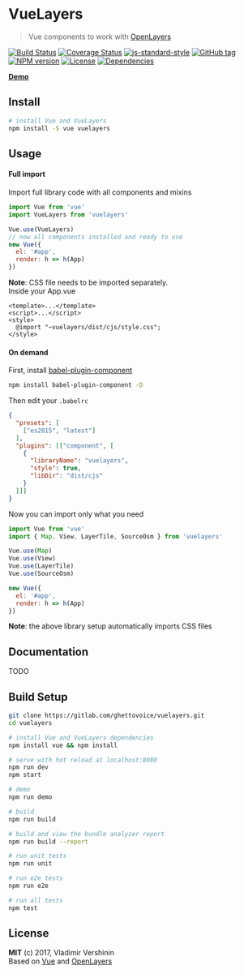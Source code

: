 # VueLayers

> Vue components to work with [OpenLayers](https://openlayers.org)

[![Build Status](https://travis-ci.org/ghettovoice/vuelayers.svg?branch=master)](https://travis-ci.org/ghettovoice/vuelayers)
[![Coverage Status](https://coveralls.io/repos/github/ghettovoice/vuelayers/badge.svg?branch=master)](https://coveralls.io/github/ghettovoice/vuelayers?branch=master)
[![js-standard-style](https://img.shields.io/badge/code%20style-standard-brightgreen.svg)](http://standardjs.com)
[![GitHub tag](https://img.shields.io/github/tag/ghettovoice/vuelayers.svg)](https://github.com/ghettovoice/vuelayers/releases)
[![NPM version](https://img.shields.io/npm/v/vuelayers.svg)](https://www.npmjs.com/package/vuelayers)
[![License](https://img.shields.io/github/license/ghettovoice/vuelayers.svg)](https://github.com/ghettovoice/vuelayers/blob/master/LICENSE)
[![Dependencies](https://img.shields.io/david/ghettovoice/vuelayers.svg)](https://david-dm.org/ghettovoice/vuelayers)

**[Demo](https://ghettovoice.github.io/vuelayers/)**

## Install

```bash
# install Vue and VueLayers
npm install -S vue vuelayers
```

## Usage

#### Full import  

Import full library code with all components and mixins

```js
import Vue from 'vue'
import VueLayers from 'vuelayers'

Vue.use(VueLayers)
// now all components installed and ready to use
new Vue({
  el: '#app',
  render: h => h(App)
})
```

**Note**: CSS file needs to be imported separately.    
Inside your App.vue

```vue
<template>...</template>
<script>...</script>
<style>
  @import "~vuelayers/dist/cjs/style.css";
</style>
```

#### On demand  

First, install [babel-plugin-component](https://github.com/QingWei-Li/babel-plugin-component)

```bash
npm install babel-plugin-component -D
```

Then edit your `.babelrc`

```json
{
  "presets": [
    ["es2015", "latest"]
  ],
  "plugins": [["component", [
    {
      "libraryName": "vuelayers",
      "style": true,
      "libDir": "dist/cjs"
    }
  ]]]
}
```

Now you can import only what you need

```js
import Vue from 'vue'
import { Map, View, LayerTile, SourceOsm } from 'vuelayers'

Vue.use(Map)
Vue.use(View)
Vue.use(LayerTile)
Vue.use(SourceOsm)

new Vue({
  el: '#app',
  render: h => h(App)
})
```

**Note**: the above library setup automatically imports CSS files

## Documentation

TODO

## Build Setup

``` bash
git clone https://gitlab.com/ghettovoice/vuelayers.git
cd vuelayers

# install Vue and VueLayers dependencies
npm install vue && npm install

# serve with hot reload at localhost:8080
npm run dev
npm start

# demo 
npm run demo

# build
npm run build

# build and view the bundle analyzer report
npm run build --report

# run unit tests
npm run unit

# run e2e tests
npm run e2e

# run all tests
npm test
```

## License

**MIT** (c) 2017, Vladimir Vershinin  
Based on [Vue](https://vuejs.org/) and [OpenLayers](https://openlayers.org/)

